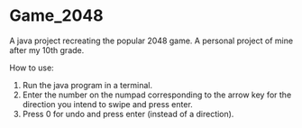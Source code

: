 # Game_2048
A java project recreating the popular 2048 game. A personal project of mine after my 10th grade.

How to use:

1. Run the java program in a terminal.
2. Enter the number on the numpad corresponding to the arrow key for the direction you intend to swipe and press enter.
3. Press 0 for undo and press enter (instead of a direction).
